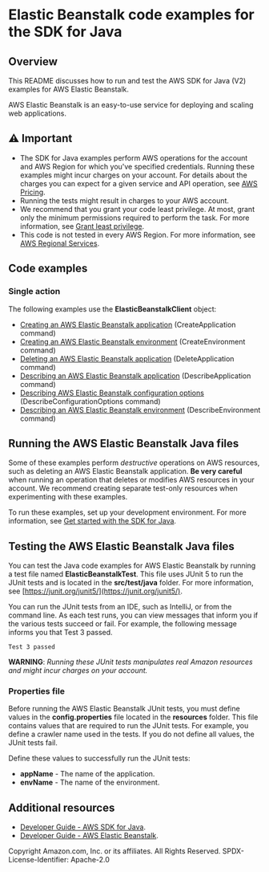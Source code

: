 # Elastic Beanstalk code examples for the SDK for Java

## Overview
This README discusses how to run and test the AWS SDK for Java (V2) examples for AWS Elastic Beanstalk.

AWS Elastic Beanstalk is an easy-to-use service for deploying and scaling web applications.

## ⚠️ Important
* The SDK for Java examples perform AWS operations for the account and AWS Region for which you've specified credentials. Running these examples might incur charges on your account. For details about the charges you can expect for a given service and API operation, see [AWS Pricing](https://aws.amazon.com/pricing/).
* Running the tests might result in charges to your AWS account.
* We recommend that you grant your code least privilege. At most, grant only the minimum permissions required to perform the task. For more information, see [Grant least privilege](https://docs.aws.amazon.com/IAM/latest/UserGuide/best-practices.html#grant-least-privilege). 
* This code is not tested in every AWS Region. For more information, see [AWS Regional Services](https://aws.amazon.com/about-aws/global-infrastructure/regional-product-services).

## Code examples

### Single action

The following examples use the **ElasticBeanstalkClient** object:

- [Creating an AWS Elastic Beanstalk application](https://github.com/awsdocs/aws-doc-sdk-examples/blob/main/javav2/example_code/dynelasticbeanstalk/src/main/java/com/aws/example/CreateApplication.java) (CreateApplication command)
- [Creating an AWS Elastic Beanstalk environment](https://github.com/awsdocs/aws-doc-sdk-examples/blob/main/javav2/example_code/dynelasticbeanstalk/src/main/java/com/aws/example/CreateEnvironment.java) (CreateEnvironment command)
- [Deleting an AWS Elastic Beanstalk application](https://github.com/awsdocs/aws-doc-sdk-examples/blob/main/javav2/example_code/dynelasticbeanstalk/src/main/java/com/aws/example/DeleteApplication.java) (DeleteApplication command)
- [Describing an AWS Elastic Beanstalk application](https://github.com/awsdocs/aws-doc-sdk-examples/blob/main/javav2/example_code/dynelasticbeanstalk/src/main/java/com/aws/example/DescribeApplications.java) (DescribeApplication command)
- [Describing AWS Elastic Beanstalk configuration options](https://github.com/awsdocs/aws-doc-sdk-examples/blob/main/javav2/example_code/dynelasticbeanstalk/src/main/java/com/aws/example/DescribeConfigurationOptions.java) (DescribeConfigurationOptions command)
- [Describing an AWS Elastic Beanstalk environment](https://github.com/awsdocs/aws-doc-sdk-examples/blob/main/javav2/example_code/dynelasticbeanstalk/src/main/java/com/aws/example/DescribeEnvironment.java) (DescribeEnvironment command)


## Running the AWS Elastic Beanstalk Java files

Some of these examples perform *destructive* operations on AWS resources, such as deleting an AWS Elastic Beanstalk application. **Be very careful** when running an operation that deletes or modifies AWS resources in your account. We recommend creating separate test-only resources when experimenting with these examples.

To run these examples, set up your development environment. For more information, 
see [Get started with the SDK for Java](https://docs.aws.amazon.com/sdk-for-java/latest/developer-guide/setup.html). 


 ## Testing the AWS Elastic Beanstalk Java files

You can test the Java code examples for AWS Elastic Beanstalk by running a test file named **ElasticBeanstalkTest**. This file uses JUnit 5 to run the JUnit tests and is located in the **src/test/java** folder. For more information, see [https://junit.org/junit5/](https://junit.org/junit5/).

You can run the JUnit tests from an IDE, such as IntelliJ, or from the command line. As each test runs, you can view messages that inform you if the various tests succeed or fail. For example, the following message informs you that Test 3 passed.

	Test 3 passed

**WARNING**: _Running these JUnit tests manipulates real Amazon resources and might incur charges on your account._

 ### Properties file
Before running the AWS Elastic Beanstalk JUnit tests, you must define values in the **config.properties** file located in the **resources** folder. This file contains values that are required to run the JUnit tests. For example, you define a crawler name used in the tests. If you do not define all values, the JUnit tests fail.

Define these values to successfully run the JUnit tests:

- **appName** - The name of the application.   
- **envName** - The name of the environment. 

## Additional resources
* [Developer Guide - AWS SDK for Java](https://docs.aws.amazon.com/sdk-for-java/latest/developer-guide/home.html).
* [Developer Guide - AWS Elastic Beanstalk](https://docs.aws.amazon.com/elasticbeanstalk/latest/dg/Welcome.html).

Copyright Amazon.com, Inc. or its affiliates. All Rights Reserved. SPDX-License-Identifier: Apache-2.0
